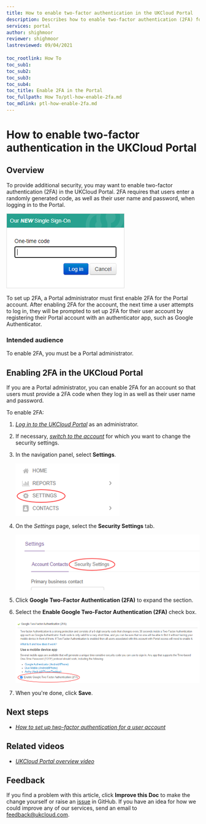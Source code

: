 ```yaml
---
title: How to enable two-factor authentication in the UKCloud Portal
description: Describes how to enable two-factor authentication (2FA) for a UKCloud Portal account
services: portal
author: shighmoor
reviewer: shighmoor
lastreviewed: 09/04/2021

toc_rootlink: How To
toc_sub1: 
toc_sub2:
toc_sub3:
toc_sub4:
toc_title: Enable 2FA in the Portal
toc_fullpath: How To/ptl-how-enable-2fa.md
toc_mdlink: ptl-how-enable-2fa.md
---
```


# How to enable two-factor authentication in the UKCloud Portal

## Overview

To provide additional security, you may want to enable two-factor authentication (2FA) in the UKCloud Portal. 2FA requires that users enter a randomly generated code, as well as their user name and password, when logging in to the Portal.

![Two-Factor Authentication dialog box in the UKCloud Portal](images/ptl-2fa.png)

To set up 2FA, a Portal administrator must first enable 2FA for the Portal account. After enabling 2FA for the account, the next time a user attempts to log in, they will be prompted to set up 2FA for their user account by registering their Portal account with an authenticator app, such as Google Authenticator.

### Intended audience

To enable 2FA, you must be a Portal administrator.

## Enabling 2FA in the UKCloud Portal

If you are a Portal administrator, you can enable 2FA for an account so that users must provide a 2FA code when they log in as well as their user name and password.

To enable 2FA:

1. [*Log in to the UKCloud Portal*](ptl-gs.md#logging-in-to-the-ukcloud-portal) as an administrator.

2. If necessary, [*switch to the account*](ptl-how-switch-account.md) for which you want to change the security settings.

3. In the navigation panel, select **Settings**.

    ![Settings menu option in the UKCloud Portal](images/ptl-mnu-settings.png)

4. On the *Settings* page, select the **Security Settings** tab.

    ![Security Settings tab of the Settings page](images/ptl-settings-tab-security.png)

5. Click **Google Two-Factor Authentication (2FA)** to expand the section.

6. Select the **Enable Google Two-Factor Authentication (2FA)** check box.

    ![Enable 2FA security setting](images/ptl-2fa-enable.png)

7. When you're done, click **Save**.

## Next steps

- [*How to set up two-factor authentication for a user account*](ptl-how-setup-2fa.md)

## Related videos

- [*UKCloud Portal overview video*](ptl-vid-portal.md)

## Feedback

If you find a problem with this article, click **Improve this Doc** to make the change yourself or raise an [issue](https://github.com/UKCloud/documentation/issues) in GitHub. If you have an idea for how we could improve any of our services, send an email to <feedback@ukcloud.com>.
